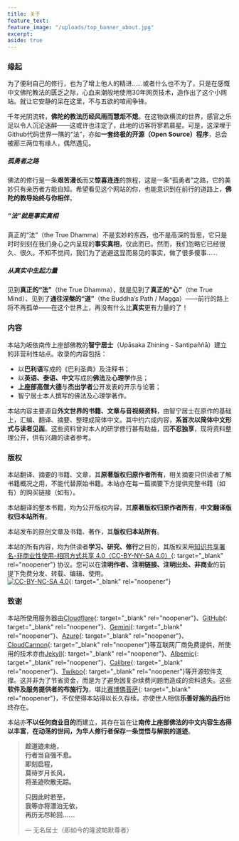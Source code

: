 ```yaml
---
title: 关于
feature_text: 
feature_image: "/uploads/top_banner_about.jpg"
excerpt: 
aside: true
---
```


### **缘起**

为了便利自己的修行，也为了增上他人的精进……或者什么也不为了，只是在感慨中文佛陀教法的匮乏之际，心血来潮般地使用30年网页技术，造作出了这个小网站。就让它安静的呆在这里，不与五欲的喧闹争锋。

千年光阴流转，**佛陀的教法历经风雨而慧炬不熄**。在这物欲横流的世界，感官之乐足以令人沉沦迷醉——这或许也注定了，此地的访客将寥若晨星。可是，这深埋于Github代码世界一隅的“法”，亦如**一套终极的开源（Open Source）程序**，总会被那三两位有缘人，偶然遇见。

##### **孤勇者之路**

佛法的修行是一条**艰苦漫长**而又**惊喜连连**的旅程，这是一条“孤勇者”之路，它的美妙只有亲历者方能自知。希望看见这个网站的你，也能意识到在前行的道路上，**佛陀的教导始终与你相伴**。

##### **“法”就是事实真相**

真正的“法”（the True Dhamma）不是玄妙的东西，也不是高深的哲思，它只是时时刻刻在我们身心之内呈现的**事实真相**，仅此而已。然而，我们忽略它已经很久、很久。不知不觉间，我们为了逃避这显而易见的事实，做了很多傻事……

##### **从真实中生起力量**

见到**真正的“法”**（the True Dhamma），就是见到了**真正的“心”**（the True Mind）、见到了**通往涅槃的“道”**（the Buddha’s Path / Magga）——前行的路上将不再孤单——在这个世界上，再没有什么比**真实**更有力量的了！

### **内容**

本站为皈依南传上座部佛教的**智宁居士**（Upāsaka Zhining - Santipaññā）建立的非营利性站点。收录的内容包括：

* 以**巴利语**写成的《巴利圣典》及注释书；
* 以**英语、泰语、中文**写成的**佛法**及**心理学**作品；
* **上座部高僧大德**与**杰出学者**公开发表的开示与论著；
* 智宁居士本人撰写的佛法及心理学著作。

本站内容主要源自**外文世界的书籍、文章与音视频资料**，由智宁居士在原作的基础上，汇编、翻译、摘要、整理成简体中文。其中约六成内容，**系首次以简体中文形式与读者见面**。这些资料曾对本人的研学修行甚有助益，因**不忍独享**，现将资料整理公开，供有兴趣的读者参考。

### **版权**

本站翻译、摘要的书籍、文章，其**原著版权归原作者所有**，相关摘要只供读者了解书籍概况之用，不能代替原始书籍。本站亦在每一篇摘要下方提供完整书籍（如有）的购买链接（如有）。

本站翻译的整本书籍，均为公开版权内容，其**原著版权归原作者所有**，**中文翻译版权归本站所有**。

本站发布的原创文章及书籍、著作，其**版权归本站所有**。

本站的所有内容，均为供读者**学习、研究、修行**之目的，其版权采用[知识共享署名-非商业性使用-相同方式共享 4.0（CC-BY-NY-SA 4.0）](https://creativecommons.org/licenses/by-nc-sa/4.0/deed.zh-hans){: target="_blank" rel="noopener"} 协议。您可以在**注明作者、注明链接、注明出处、非商业**的前提下免费分发、转载、编辑、使用。<br>[![CC-BY-NC-SA 4.0](https://licensebuttons.net/l/by-nc-sa/4.0/88x31.png)](https://creativecommons.org/licenses/by-nc-sa/4.0/deed.zh-hans){: target="_blank" rel="noopener"}

### 致谢

本站所使用服务器由[Cloudflare](https://www.cloudflare.com/){: target="_blank" rel="noopener"}、[GitHub](https://github.com/){: target="_blank" rel="noopener"}、[Gemini](https://gemini.google.com){: target="_blank" rel="noopener"}、[Azure](https://azure.com){: target="_blank" rel="noopener"}、[CloudCannon](https://cloudcannon.com){: target="_blank" rel="noopener"}等互联网厂商免费提供，所使用的技术亦由[Jekyll](https://jekyllrb.com/){: target="_blank" rel="noopener"}、[Albemic](https://alembic.darn.es/){: target="_blank" rel="noopener"}、[Calibre](https://calibre-ebook.com/){: target="_blank" rel="noopener"}、[Twikoo](https://twikoo.js.org/){: target="_blank" rel="noopener"}等开源软件支撑。这并非为了节省资金，而是为了避免因复杂续费问题而造成的资料遗失。这些**软件及服务提供者的布施行为**，堪比[赛博佛菩萨](https://zhuanlan.zhihu.com/p/690622926){: target="_blank" rel="noopener"}，不仅使得本站得以长久存续，亦使世人相信**乐善好施的品行**始终存在。

本站亦**不以任何商业目的**而建立，其存在旨在让**南传上座部佛法的中文内容生态得以丰富**，**在动荡的世间，为华人修行者保存一条觉悟与解脱的道迹**。

> **趁道迹未绝，<br>行者当自强不息。<br>即刻启程，<br>莫待岁月长风，<br>将圣迹吹散无踪。**
>
> **只因此时若至，<br>我等亦将漂泊无依，<br>再历无尽轮回……**
>
> — 无名居士（即如今的隆波帕默尊者）